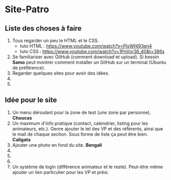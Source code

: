 # Site-Patro

## Liste des choses à faire

1. Tous regarder un peu le HTML et le CSS. 
    * tuto HTML : https://www.youtube.com/watch?v=PlxWf493en4
    * tuto CSS : https://www.youtube.com/watch?v=1PnVor36_40&t=386s 
2. Se familiariser avec GitHub (comment download et upload). Si besoin **Samo** peut montrer comment installer un GitHub sur un terminal (Ubuntu de préférence).
3. Regarder quelques sites pour avoir des idées.
4. 
5. 

## Idée pour le site

1. Un menu déroulant pour la zone de test (une zone par personne). **Choucas**
2. Un maximum d'info pratique (contact, calendrier, listing pour les animateurs, etc.). Genre ajouter le tel des VP et des référents, ainsi que le mail de chaque section. Sous forme de liste ça peut être bien. **Caligata**
3. Ajouter une photo en fond du site. **Bengali**
4. 
5. 
6. 
100. Un système de login (différence animateur et le reste). Peut-être même ajouter un lien particulier pour les VP et prési. 
 